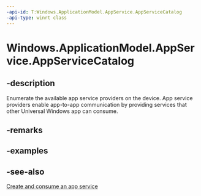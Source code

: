 ```yaml
---
-api-id: T:Windows.ApplicationModel.AppService.AppServiceCatalog
-api-type: winrt class
---
```


<!-- Class syntax.
public class AppServiceCatalog 
-->

# Windows.ApplicationModel.AppService.AppServiceCatalog

## -description
Enumerate the available app service providers on the device. App service providers enable app-to-app communication by providing services that other Universal Windows app can consume.

## -remarks

## -examples

## -see-also
[Create and consume an app service](/windows/uwp/launch-resume/how-to-create-and-consume-an-app-service)